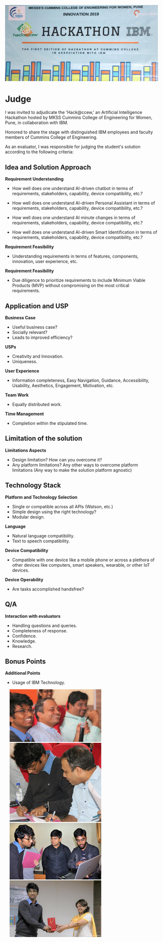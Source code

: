

<img src="./images/j1.jpg" align = "centre">

# Judge

I was invited to adjudicate the 'Hack@ccew,' an Artificial Intelligence Hackathon hosted by MKSS Cummins College of Engineering for Women, Pune, in collaboration with IBM.

Honored to share the stage with distinguished IBM employees and faculty members of Cummins College of Engineering.

As an evaluator, I was responsible for judging the student's solution according to the following criteria:

## Idea and Solution Approach

**Requirement Understanding**

- How well does one understand AI-driven chatbot in terms of requirements, stakeholders, capability, device compatibility, etc.?

- How well does one understand AI-driven Personal Assistant in terms of requirements, stakeholders, capability, device compatibility, etc.?

- How well does one understand AI minute changes in terms of requirements, stakeholders, capability, device compatibility, etc.?

- How well does one understand AI-driven Smart Identification in terms of requirements, stakeholders, capability, device compatibility, etc.?

**Requirement Feasibility**

- Understanding requirements in terms of features, components, innovation, user experience, etc.

**Requirement Feasibility**

- Due diligence to prioritize requirements to include Minimum Viable Products (MVP) without compromising on the most critical requirements.


## Application and USP

**Business Case**

- Useful business case?
- Socially relevant?
- Leads to improved efficiency?

**USPs**

- Creativity and Innovation.
- Uniqueness.

**User Experience**

- Information completeness, Easy Navigation, Guidance, Accessibility, Usability, Aesthetics, Engagement, Motivation, etc.

**Team Work**
 
- Equally distributed work.

**Time Management**

- Completion within the stipulated time.

## Limitation of the solution

**Limitations Aspects**
 
- Design limitation? How can you overcome it?
- Any platform limitations? Any other ways to overcome platform limitations (Any way to make the solution platform agnostic)

## Technology Stack

**Platform and Technology Selection**

- Single or compatible across all APIs (Watson, etc.)
- Simple design using the right technology?
- Modular design.

**Language**

- Natural language compatibility.
- Text to speech compatibility.

**Device Compatibility**

- Compatible with one device like a mobile phone or across a plethora of other devices like computers, smart speakers, wearable, or other IoT devices.

**Device Operability**

- Are tasks accomplished handsfree?

## Q/A

**Interaction with evaluators**

- Handling questions and queries.
- Completeness of response.
- Confidence.
- Knowledge.
- Research.

## Bonus Points

**Additional Points**
 
- Usage of IBM Technology.


<img height="60%" width="60%" hspace="15" src="./images/j2.jpg" align="centre" /> 
<img height="60%" width="60%" hspace="15" src="./images/j3.jpg" align="centre" />
<img height="60%" width="60%" hspace="15" src="./images/j4.jpg" align="centre" />
<img height="60%" width="60%" hspace="15" src="./images/j5.jpg" align="centre" />


